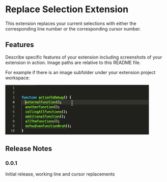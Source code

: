 # Replace Selection Extension

This extension replaces your current selections with either the corresponding line number or the corresponding cursor number.

## Features

Describe specific features of your extension including screenshots of your extension in action. Image paths are relative to this README file.

For example if there is an image subfolder under your extension project workspace:

![Selection Line Number Replacement](resources/showcase_lines.gif)

## Release Notes

### 0.0.1

Initial release, working line and cursor replacements
